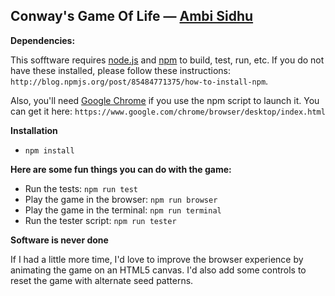 Conway's Game Of Life &mdash; [Ambi Sidhu](mailto://ambeard@gmail.com)
-
**Dependencies:**

This sofftware requires [node.js](https://nodejs.org/en/) and [npm](https://www.npmjs.com/) to build, test, run, etc. If you do not have these installed, please follow these instructions: `http://blog.npmjs.org/post/85484771375/how-to-install-npm`.

Also, you'll need [Google Chrome](https://www.google.com/chrome/browser/features.html) if you use the npm script to launch it. You can get it here: `https://www.google.com/chrome/browser/desktop/index.html`

**Installation**
- `npm install`

**Here are some fun things you can do with the game:**

- Run the tests: `npm run test`
- Play the game in the browser: `npm run browser`
- Play the game in the terminal: `npm run terminal`
- Run the tester script: `npm run tester`

**Software is never done**

If I had a little more time, I'd love to improve the browser experience by animating the game on an HTML5 canvas. I'd also add some controls to reset the game with alternate seed patterns.
